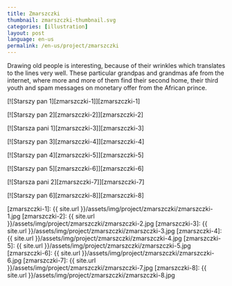 ```yaml
---
title: Zmarszczki
thumbnail: zmarszczki-thumbnail.svg
categories: [illustration]
layout: post
language: en-us
permalink: /en-us/project/zmarszczki
---
```


Drawing old people is interesting, because of their wrinkles which translates to the lines very well. These particular grandpas and grandmas afe from the internet, where more and more of them find their second home, their third youth and spam messages on monetary offer from the African prince.

[![Starszy pan 1][zmarszczki-1]][zmarszczki-1]

[![Starszy pan 2][zmarszczki-2]][zmarszczki-2]

[![Starsza pani 1][zmarszczki-3]][zmarszczki-3]

[![Starszy pan 3][zmarszczki-4]][zmarszczki-4]

[![Starszy pan 4][zmarszczki-5]][zmarszczki-5]

[![Starszy pan 5][zmarszczki-6]][zmarszczki-6]

[![Starsza pani 2][zmarszczki-7]][zmarszczki-7]

[![Starszy pan 6][zmarszczki-8]][zmarszczki-8]

[zmarszczki-1]: {{ site.url }}/assets/img/project/zmarszczki/zmarszczki-1.jpg
[zmarszczki-2]: {{ site.url }}/assets/img/project/zmarszczki/zmarszczki-2.jpg
[zmarszczki-3]: {{ site.url }}/assets/img/project/zmarszczki/zmarszczki-3.jpg
[zmarszczki-4]: {{ site.url }}/assets/img/project/zmarszczki/zmarszczki-4.jpg
[zmarszczki-5]: {{ site.url }}/assets/img/project/zmarszczki/zmarszczki-5.jpg
[zmarszczki-6]: {{ site.url }}/assets/img/project/zmarszczki/zmarszczki-6.jpg
[zmarszczki-7]: {{ site.url }}/assets/img/project/zmarszczki/zmarszczki-7.jpg
[zmarszczki-8]: {{ site.url }}/assets/img/project/zmarszczki/zmarszczki-8.jpg